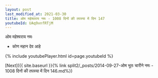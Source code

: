 ```yaml
---
layout: post
last_modified_at: 2021-03-30
title: ओम महेश्वराय नमः - 1008 दिनों की तपस्या में दिन 147
youtubeId: UAq9xnfRTjM
---
```

 
 
 ओम महेश्वराय नमः  
 
 -  कोण महान देव आहे 
 
  
 
  
 
 
 
 
 
 


{% include youtubePlayer.html id=page.youtubeId %}
 
[Next]({{ site.baseurl }}{% link  split2/_posts/2014-09-27-ओम भूतः चारीने नमः - 1008 दिनों की तपस्या में दिन 146.md%})
 
